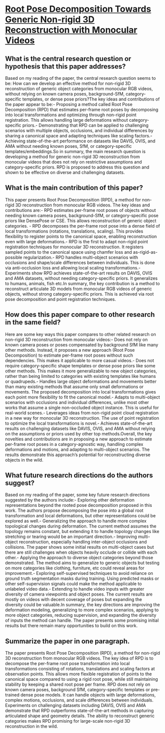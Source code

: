 # [Root Pose Decomposition Towards Generic Non-rigid 3D Reconstruction with   Monocular Videos](https://arxiv.org/abs/2308.10089)

## What is the central research question or hypothesis that this paper addresses?

Based on my reading of the paper, the central research question seems to be: How can we develop an effective method for non-rigid 3D reconstruction of generic object categories from monocular RGB videos, without relying on known camera poses, background-SfM, category-specific templates, or dense pose priors?The key ideas and contributions of the paper appear to be:- Proposing a method called Root Pose Decomposition (RPD) that estimates per-frame root poses by decomposing into local transformations and optimizing through non-rigid point registration. This allows handling large deformations without category-specific priors.- Demonstrating that RPD can be applied to challenging scenarios with multiple objects, occlusions, and individual differences by sharing a canonical space and adapting techniques like scaling factors.- Achieving state-of-the-art performance on datasets like DAVIS, OVIS, and AMA without needing known poses, SfM, or category-specific templates/embeddings.So in summary, the main research question is developing a method for generic non-rigid 3D reconstruction from monocular videos that does not rely on restrictive assumptions and category-specific priors. RPD is proposed to address this question and shown to be effective on diverse and challenging datasets.


## What is the main contribution of this paper?

This paper presents Root Pose Decomposition (RPD), a method for non-rigid 3D reconstruction from monocular RGB videos. The key ideas and contributions are:- RPD estimates per-frame root poses of objects without needing known camera poses, background-SfM, or category-specific pose priors like DensePose or CSE. This allows reconstruction of generic object categories. - RPD decomposes the per-frame root pose into a dense field of local transformations (rotations, translations, scaling). This provides flexibility to register points to the canonical space, enabling reconstruction even with large deformations.- RPD is the first to adapt non-rigid point registration techniques for monocular 3D reconstruction. It registers sampled points to the canonical space using chamfer loss and as-rigid-as-possible regularization.- RPD handles multi-object scenarios with occlusions and shape/scale differences between individuals. This is done via anti-occlusion loss and allowing local scaling transformations.- Experiments show RPD achieves state-of-the-art results on DAVIS, OVIS and AMA datasets, without needing category-specific priors. It generalizes to humans, animals, fish etc.In summary, the key contribution is a method to reconstruct articulate 3D models from monocular RGB videos of generic objects, without strong category-specific priors. This is achieved via root pose decomposition and point registration techniques.


## How does this paper compare to other research in the same field?

Here are some key ways this paper compares to other related research on non-rigid 3D reconstruction from monocular videos:- Does not rely on known camera poses or poses compensated by background SfM like many other methods. Instead, it proposes a new approach (Root Pose Decomposition) to estimate per-frame root poses without such dependencies. This makes it applicable to more casual videos.- Does not require category-specific shape templates or dense pose priors like some other methods. This makes it more generalizable to new object categories, rather than being limited to categories with existing templates like humans or quadrupeds.- Handles large object deformations and movements better than many existing methods that assume only small deformations or movements. The proposed decomposition into local transformations gives each point more flexibility to fit the canonical model.- Adapts to multi-object scenarios with occlusions and individual differences, unlike most other works that assume a single non-occluded object instance. This is useful for real-world scenes.- Leverages ideas from non-rigid point cloud registration in a new way for monocular 3D reconstruction. The use of point registration to optimize the local transformations is novel.- Achieves state-of-the-art results on challenging datasets like DAVIS, OVIS, and AMA without relying on the assumptions or priors used by other top methods.Overall, the key novelties and contributions are in proposing a new approach to estimate per-frame root poses in a category-agnostic way, handling complex deformations and motions, and adapting to multi-object scenarios. The results demonstrate this approach’s potential for reconstructing diverse objects in the wild.


## What future research directions do the authors suggest?

Based on my reading of the paper, some key future research directions suggested by the authors include:- Exploring other deformation representations beyond the rooted pose decomposition proposed in this work. The authors propose decomposing the pose into a global root transformation and local deformations, but other representations could be explored as well.- Generalizing the approach to handle more complex topological changes during deformation. The current method assumes the topology remains constant, but extending it to handle topology changes like stretching or tearing would be an important direction.- Improving multi-object reconstruction, especially handling inter-object occlusions and collisions. The paper shows some initial results on multi-object cases but there are still challenges when objects heavily occlude or collide with each other.- Applying the approach to diverse object categories beyond those demonstrated. The method aims to generalize to generic objects but testing on more categories like clothing, furniture, etc could reveal areas for improvement.- Exploring self-supervised techniques to avoid reliance on ground truth segmentation masks during training. Using predicted masks or other self-supervision signals could make the method applicable to unlabeled video data.- Extending to handle video inputs with greater diversity of camera viewpoints and object poses. The current results are mostly on videos with decent coverage of poses but expanding the diversity could be valuable.In summary, the key directions are improving the deformation modeling, generalizing to more complex scenarios, applying to more object categories, reducing supervision, and expanding the diversity of inputs the method can handle. The paper presents some promising initial results but there remain many opportunities to build on this work.


## Summarize the paper in one paragraph.

The paper presents Root Pose Decomposition (RPD), a method for non-rigid 3D reconstruction from monocular RGB videos. The key idea of RPD is to decompose the per-frame root pose transformation into local transformations consisting of rotations, translations and scaling factors at observation points. This allows more flexible registration of points to the canonical space compared to using a rigid root pose, while still maintaining stability by keeping a shared root pose per frame. RPD does not rely on known camera poses, background SfM, category-specific templates or pre-trained dense pose models. It can handle objects with large deformations, complex motions, occlusions, and scale differences between individuals. Experiments on challenging datasets including DAVIS, OVIS and AMA demonstrate that RPD outperforms state-of-the-art methods in capturing articulated shape and geometry details. The ability to reconstruct generic categories makes RPD promising for large-scale non-rigid 3D reconstruction in the wild.

